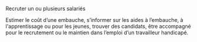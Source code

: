 Recruter un ou plusieurs salariés

Estimer le coût d’une embauche, s’informer sur les aides à l’embauche, à l'apprentissage ou pour les jeunes, trouver des candidats, être accompagné pour le recrutement ou le maintien dans l’emploi d’un travailleur handicapé.